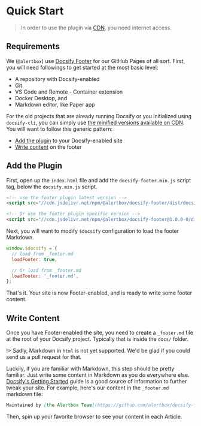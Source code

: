 # Quick Start

> In order to use the plugin via [CDN](cdn.md), you need internet access.

## Requirements

We (`@alertbox`) use [Docsify Footer](https://www.jsdelivr.com/package/npm/@alertbox/docsify-footer) for our GitHub Pages of all sort. First, you will need followings to get started at the most basic level:

- A repository with Docsify-enabled
- Git
- VS Code and Remote - Container extension
- Docker Desktop, and
- Markdown editor, like Paper app

For the old projects that are already running Docsify or you initialized using `docsify-cli`, you can simply use [the minified versions available on CDN](cdn.md). You will want to follow this generic pattern:

- [Add the plugin](#add-the-plugin) to your Docsify-enabled site
- [Write content](#write-content) on the footer

## Add the Plugin

First, open up the `index.html` file and add the `docsify-footer.min.js` script tag, below the `docsify.min.js` script.

```html
<!-- use the footer plugin latest version -->
<script src="//cdn.jsdelivr.net/npm/@alertbox/docsify-footer/dist/docsify-footer.min.js"></script>

<!-- Or use the footer plugin specific version -->
<script src="//cdn.jsdelivr.net/npm/@alertbox/docsify-footer@1.0.0-0/dist/docsify-footer.min.js"></script>

```

Next, you will want to modify `$docsify` configuration to load the footer Markdown.

```javascript
window.$docsify = {
  // load from _footer.md
  loadFooter: true,

  // Or load from _footer.md
  loadFooter: '_footer.md',
};
```

That's it. Your site is now Footer-enabled, and is ready to write some footer content.

## Write Content

Once you have Footer-enabled the site, you need to create a `_footer.md` file at the root of your Docsify project. Typically that is inside the `docs/` folder.

!> Sadly, Markdown in `html` is not yet supported. We'd be glad if you could send us a pull request for that.

Luckily, if you are familiar with Markdown, this step should be pretty familiar. Just write some content in Markdown as you do everywhere else. [Docsify's Getting Started]() guide is a good source of information to further tweak your site. For example, here's our content in the `_footer.md` markdown file:

```markdown
Maintained by [the Alertbox Team](https://github.com/alertbox/docsify-footer/). Proudly published with [docsify](https://docsify.js.io)
```

Then, spin up your favorite browser to see your content in each Article.
